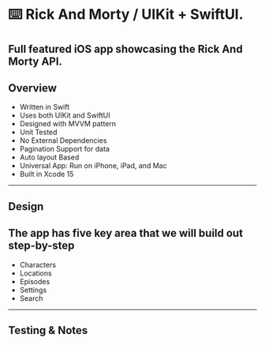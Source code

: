 ⌨️ Rick And Morty / UIKit + SwiftUI.
=====

Full featured iOS app showcasing the Rick And Morty API.
-----





Overview
-----
- Written in Swift
- Uses both UIKit and SwiftUI
- Designed with MVVM pattern
- Unit Tested
- No External Dependencies
- Pagination Support for data
- Auto layout Based
- Universal App: Run on iPhone, iPad, and Mac
- Built in Xcode 15

-----

Design
------
The app has five key area that we will build out step-by-step
------
- Characters
- Locations
- Episodes
- Settings
- Search

-----

Testing & Notes
-----
